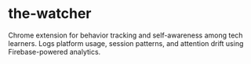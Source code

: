 # the-watcher
Chrome extension for behavior tracking and self-awareness among tech learners. Logs platform usage, session patterns, and attention drift using Firebase-powered analytics.
